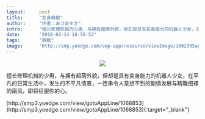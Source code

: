 ```yaml
---
layout:     post
title:      "变身萌娘"
author:     "作者：あづまゆき"
intro:      "擅长修理机械的少男，与拥有超萌外貌，但却是具有变身能力的机器人少女，在平凡的日常生活中，发生的不平凡情景，一连串令人意想不到的剧情发展与精雕细琢的画风，即将征服你的心。"
date:       "2018-02-14 16:56:52"
tags:       "萌娘"
image:      "http://smp.yoedge.com/smp-app/resource/viewImage/1002395appline.png"
---
```

<div style="text-align: center">
<p><img src="http://smp.yoedge.com/smp-app/resource/viewImage/1002395appline.png"/></p>
</div>
<p class="post-meta">
<span>擅长修理机械的少男，与拥有超萌外貌，但却是具有变身能力的机器人少女，在平凡的日常生活中，发生的不平凡情景，一连串令人意想不到的剧情发展与精雕细琢的画风，即将征服你的心。</span>
</p>
[http://smp3.yoedge.com/view/gotoAppLine/1068853](http://smp3.yoedge.com/view/gotoAppLine/1068853){:target="_blank"}


